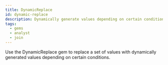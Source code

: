 ```yaml
---
title: DynamicReplace
id: dynamic-replace
description: Dynamically generate values depending on certain conditions
tags:
  - gems
  - analyst
  - join
---
```


Use the DynamicReplace gem to replace a set of values with dynamically generated values depending on certain conditions.
